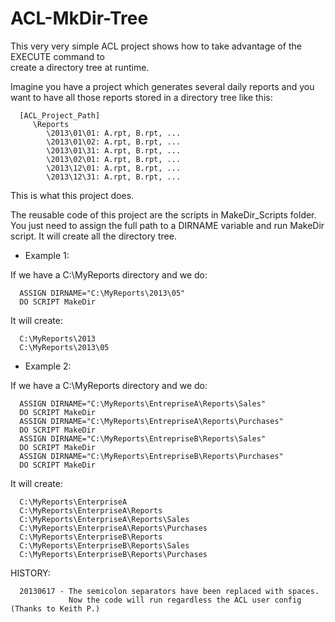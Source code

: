 ACL-MkDir-Tree
==============
This very very simple ACL project shows how to take advantage of the EXECUTE command to  
create a directory tree at runtime.

Imagine you have a project which generates several daily reports and
you want to have all those reports stored in a directory tree like this:
   

      [ACL_Project_Path]
         \Reports
            \2013\01\01: A.rpt, B.rpt, ...
            \2013\01\02: A.rpt, B.rpt, ...
            \2013\01\31: A.rpt, B.rpt, ...
            \2013\02\01: A.rpt, B.rpt, ...
            \2013\12\01: A.rpt, B.rpt, ...
            \2013\12\31: A.rpt, B.rpt, ...
         
This is what this project does. 

The reusable code of this project are the scripts in MakeDir_Scripts folder.
You just need to assign the full path to a DIRNAME variable and run MakeDir script.
It will create all the directory tree.

* Example 1:

If we have a C:\MyReports directory and we do:

      ASSIGN DIRNAME="C:\MyReports\2013\05"
      DO SCRIPT MakeDir

It will create:

      C:\MyReports\2013
      C:\MyReports\2013\05


* Example 2:

If we have a C:\MyReports directory and we do:

      ASSIGN DIRNAME="C:\MyReports\EntrepriseA\Reports\Sales"
      DO SCRIPT MakeDir
      ASSIGN DIRNAME="C:\MyReports\EntrepriseA\Reports\Purchases"
      DO SCRIPT MakeDir
      ASSIGN DIRNAME="C:\MyReports\EntrepriseB\Reports\Sales"
      DO SCRIPT MakeDir
      ASSIGN DIRNAME="C:\MyReports\EntrepriseB\Reports\Purchases"
      DO SCRIPT MakeDir

It will create:

      C:\MyReports\EnterpriseA
      C:\MyReports\EnterpriseA\Reports
      C:\MyReports\EnterpriseA\Reports\Sales
      C:\MyReports\EnterpriseA\Reports\Purchases
      C:\MyReports\EnterpriseB\Reports
      C:\MyReports\EnterpriseB\Reports\Sales
      C:\MyReports\EnterpriseB\Reports\Purchases


HISTORY:

      20130617 - The semicolon separators have been replaced with spaces. 
                 Now the code will run regardless the ACL user config (Thanks to Keith P.)
